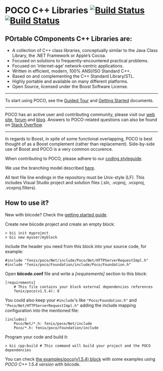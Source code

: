 POCO C++ Libraries [![Build Status](https://travis-ci.org/pocoproject/poco.png?branch=develop)](https://travis-ci.org/pocoproject/poco) [![Build Status](https://webapi.biicode.com/v1/badges/fenix/fenix/poco/v1.5.4)](https://www.biicode.com/fenix/fenix/poco/v1.5.4) 
==================

POrtable COmponents C++ Libraries are:
--------------------------------------
- A collection of C++ class libraries, conceptually similar to the Java Class Library, the .NET Framework or Apple’s Cocoa.
- Focused on solutions to frequently-encountered practical problems.
- Focused on ‘internet-age’ network-centric applications.
- Written in efficient, modern, 100% ANSI/ISO Standard C++.
- Based on and complementing the C++ Standard Library/STL.
- Highly portable and available on many different platforms.
- Open Source, licensed under the Boost Software License.

----
To start using POCO, see the [Guided Tour](http://pocoproject.org/docs-1.5.3/00100-GuidedTour.html) and [Getting Started](http://pocoproject.org/docs-1.5.3/00200-GettingStarted.html) documents.

----
POCO has an active user and contributing community, please visit our [web site](http://pocoproject.org), [forum](http://pocoproject.org/forum) and [blog](http://pocoproject.org/blog). 
Answers to POCO-related questions can also be found on [Stack Overflow](http://stackoverflow.com/questions/tagged/poco-libraries).

----
In regards to Boost, in spite of some functional overlapping,
POCO is best thought of as a Boost complement (rather than replacement).
Side-by-side use of Boost and POCO is a very common occurence.

When contributing to POCO, please adhere to our [coding styleguide](http://www.appinf.com/download/CppCodingStyleGuide.pdf).

We use the branching model described [here](http://nvie.com/posts/a-successful-git-branching-model/).

All text file line endings in the repository must be Unix-style (LF).
This includes Visual Studio project and solution files (.sln, .vcproj, .vcxproj, .vcxproj.filters).

## How to use it?

New with biicode? Check the [getting started guide](http://docs.biicode.com/c++/gettingstarted.html).

Create new biicode project and create an empty block:
    
    > bii init myproject
    > bii new myuser/myblock


Include the header you need from this block into your source code, for example:

    #include "fenix/poco/Net/include/Poco/Net/HTTPServerRequestImpl.h"
    #include "fenix/poco/Foundation/include/Poco/Foundation.h"

Open **biicode.conf** file and write a *[requirements]* section to this block:

    [requirements]
        # This file contains your block external dependencies references
        fenix/poco(v1.5.4): 0

You could also keep your `#include`'s like `"Poco/Foundation.h"` and `"Poco/Net/HTTPServerRequestImpl.h"` adding the include mapping configuration into the mentioned file:

    [includes]
        Poco/Net/*.h: fenix/poco/Net/include
        Poco/*.h: fenix/poco/Foundation/include

Program your code and build it: 

    > bii cpp:build # This command will build your project and the POCO dependencies


You can check [the examples/poco(v1.5.4) block](https://www.biicode.com/examples/examples/poco/v1.5.4) with some examples using *POCO C++ 1.5.4 version* with biicode.
